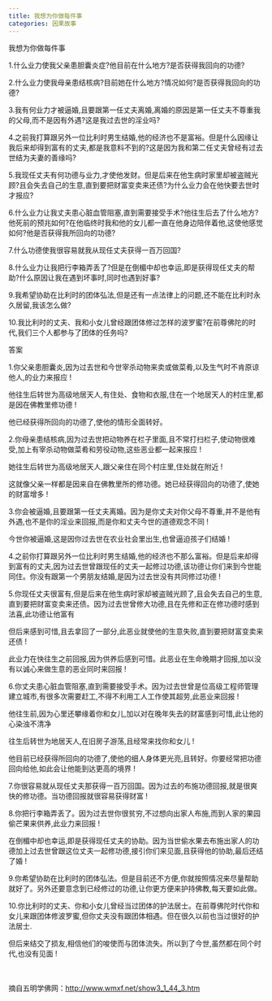```yaml
---
title: 我想为你做每件事
categories: 因果故事
---
```



我想为你做每件事

1.什么业力使我父亲患胆囊炎症?他目前在什么地方?是否获得我回向的功德?

2.什么业力使我母亲患结核病?目前她在什么地方?情况如何?是否获得我回向的功德?

3.我有何业力才被逼婚,且要跟第一任丈夫离婚,离婚的原因是第一任丈夫不尊重我的父母,而不是因有外遇?这是我过去世的淫业吗?

4.之前我打算跟另外一位比利时男生结婚,他的经济也不是富裕。但是什么因缘让我后来却得到富有的丈夫,都是我意料不到的?这是因为我和第二任丈夫曾经有过去世结为夫妻的善缘吗?

5.我现任丈夫有何功德与业力,才使他发财。但是后来在他生病时家里却被盗贼光顾?且会失去自己的生意,直到要把财富变卖来还债?为什么业力会在他快要去世时才报应?

6.什么业力让我丈夫患心脏血管阻塞,直到需要接受手术?他往生后去了什么地方?他死前的预兆如何?在他临终时我和他的女儿都一直在他身边陪伴着他,这使他感觉如何?他是否获得我所回向的功德?

7.什么功德使我很容易就我从现任丈夫获得一百万回国?

8.什么业力让我把行李箱弄丢了?但是在倒楣中却也幸运,即是获得现任丈夫的帮助?什么原因让我在遇到坏事时,同时也遇到好事?

9.我希望协助在比利时的团体弘法,但是还有一点法律上的问题,还不能在比利时永久居留,我该怎么做?

10.我比利时的丈夫、我和小女儿曾经跟团体修过怎样的波罗蜜?在前尊佛陀的时代,我们三个人都参与了团体的任务吗?

答案

1.你父亲患胆囊炎,因为过去世和今世宰杀动物来卖或做菜肴,以及生气时不肯原谅他人,的业力来报应 !

他往生后转世为高级地居天人,有住处、食物和衣服,住在一个地居天人的村庄里,都是因在佛教里修功德 !

他已经获得所回向的功德了,使他的情形全面转好。

2.你母亲患结核病,因为过去世把动物养在栏子里面,且不常打扫栏子,使动物很难受,加上有宰杀动物做菜肴和劳役动物,这些恶业都一起来报应 !

她往生后转世为高级地居天人,跟父亲住在同个村庄里,住处就在附近 !

这就像父亲一样都是因来自在佛教里所的修功德。她已经获得回向的功德了,使她的财富增多 !

3.你会被逼婚,且要跟第一任丈夫离婚。因为是你丈夫对你父母不尊重,并不是他有外遇,也不是你的淫业来回报,而是你和丈夫今世的道德观念不同 !

今世你被逼婚,这是因你过去世在农业社会里出生,也曾逼迫孩子们结婚 !

4.之前你打算跟另外一位比利时男生结婚,他的经济也不那么富裕。但是后来却得到富有的丈夫,因为过去世曾跟现任的丈夫一起修过功德,该功德让你们来到今世能同住。你没有跟第一个男朋友结婚,是因为过去世没有共同修过功德 !

5.你现任丈夫很富有,但是后来在他生病时家却被盗贼光顾了,且会失去自己的生意,直到要把财富变卖来还债。因为过去世曾修大功德,且在先修和正在修功德时感到法喜,此功德让他富有

但后来感到可惜,且去拿回了一部分,此恶业就使他的生意失败,直到要把财富变卖来还债 !

此业力在快往生之前回报,因为供养后感到可惜。此恶业在生命晚期才回报,加以没有以诚心来做生意的恶业同时来回报 !

6.你丈夫患心脏血管阻塞,直到需要接受手术。因为过去世曾是位高级工程师管理建立城市,有很多次需要赶工,不得不利用工人工作使其超劳,此恶业来回报 !

他往生前,因为心里还攀缘着你和女儿,加以对在晚年失去的财富感到可惜,此让他的心染浊不清净

往生后转世为地居天人,在旧房子游荡,且经常来找你和女儿 !

他目前已经获得所回向的功德了,使他的细人身体更光亮,且转好。你要经常把功德回向给他,如此会让他能到达更高的境界 !

7.你很容易就从现任丈夫那获得一百万回国。因为过去的布施功德回报,就是很爽快的修功德。当功德回报就很容易获得财富 !

8.你把行李箱弄丢了。因为过去世你很贫穷,不过想向出家人布施,而到人家的果园偷芒果来供养,此业力来回报 !

在倒楣中却也幸运,即是获得现任丈夫的协助。因为当世偷水果去布施出家人的功德加上过去世曾跟这位丈夫一起修功德,接引你们来见面,且获得他的协助,最后还结了婚 !

9.你希望协助在比利时的团体弘法。但是目前还不方便,你就按照情况来尽量帮助就好了。另外还要意念到已经修过的功德,让你更方便来护持佛教,每天要如此做。

10.你比利时的丈夫、你和小女儿曾经当过团体的护法居士。在前尊佛陀时代你和女儿来跟团体修波罗蜜,但你丈夫没有跟团体相遇。但在很久以前也当过很好的护法居士.

但后来结交了损友,相信他们的唆使而与团体流失。所以到了今世,虽然都在同个时代,也没有见面 !

　 　

摘自五明学佛网：http://www.wmxf.net/show3_1_44_3.htm